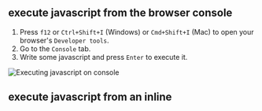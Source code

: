 ## execute javascript from the browser console

1. Press `f12` or `Ctrl+Shift+I` (Windows) or `Cmd+Shift+I` (Mac) to open your browser's `Developer tools`.
2. Go to the `Console` tab.
3. Write some javascript and press `Enter` to execute it.

![Executing javascript on console](/cheatsheet/basics/dev-tools.gif)

## execute javascript from an inline <script> tag

You can add your **javascript script** directly to your **html files** using the `<script>` tag.

1. Open an text editor and paste the following content:

```html
<html>
	<head>
		<script>
			// !!! Add you javascript code inside the `script` tag !!!
			console.log('hello from html file');
		</script>
	</head>
	<body>
		<h1>Your script was executed!</h1>
		<p>
			Press <b><code>f12</code></b> and go to the <b><code>Console</code></b> to see the output.
		</p>
	</body>
</html>
```

2. Save the file with a `.html` extension (eg. `index.html`)
3. Open the file in your browser.

### Step by step

![Creating and opening a html file with inline script](/cheatsheet/basics/inline-script.gif)

## execute an external javascript script from html

You can reference an **external script** in your html using using `<script src="script-url">`.

1. Create a script file called `script.js` with the following content:

```javascript
console.log('hello from external script');
```

2. Create a html file called `index.html` in the **same folder** as `script.js` with the following content:

```html
<html>
	<head>
		<script src="./script.js"></script>
	</head>
	<body>
		<h1>Your script was executed!</h1>
		<p>
			Press <b><code>f12</code></b> and go to the <b><code>Console</code></b> to see the output.
		</p>
	</body>
</html>
```

3. Open `index.html` in your browser.

### Step by step

![Creating and opening a javascript and referencing it from html](/cheatsheet/basics/external-script.gif)

## execute javascript outside the browser using Node.js

You can execute **javascript** code outside the browser using `Node.js`.

1. Download `Node.js` [here](https://nodejs.org/) and install it.
2. Create a file called `index.js` with the following content:

```javascript
console.log('hello from Node.js');
```

3. Open a terminal where the file is located
4. Execute the script with the following command: `node <filename>` (eg. `node index.js`)

### Step by step

![Executing a script using Node.js](/cheatsheet/basics/node-js.gif)

## console.log()

Use `console.log()` to print messages to the screen.

```javascript
// Edit the messages bellow and see the output change
console.log('👋');
console.log('message1', 'message2', 'message3');
```

## comments

Use `//` to create a **single line comment**.

Use `/**/` to create a **multi-line comment**.

```javascript
// Single line comments
/* 
    Multi-line comments:
    - a
    - b
*/
```

## variables

```javascript
// You can name values by defining variables
const variable1 = '1️⃣';
let variable2 = '2️⃣';
var variable3 = '3️⃣'; // `var` is not recommended

console.log(variable1, variable2, variable3);

// You can assign new values to `let` and `var` variables
variable2 = '❗';
variable3 = '❕';

console.log(variable1, variable2, variable3);

// `const` variables cannot be reassigned (uncomment line bellow)
// variable1 = "error";
// console.log(variable1);
```

## alert

```javascript
alert('alert fired');
```

## undefined and null

```javascript
// Special value which represents not assigned data
const u = undefined;
// Special value which represents empty or blank value
const n = null;

console.log(u, n);
```

## good references

Most of the content on this cheatsheet is based on the following websites:

- [javascript.info](https://javascript.info/): articles about javascript concepts from basics to advanced
- [MDN docs](https://developer.mozilla.org/): detailed documentation for most javascript concepts
